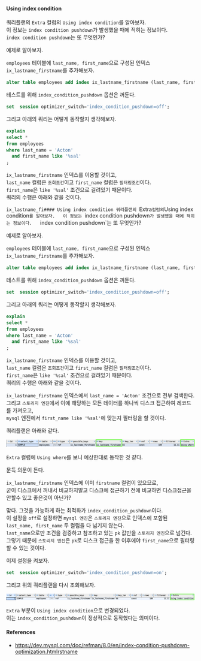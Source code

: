 #### Using index condition
쿼리플랜의 `Extra` 컬럼의 `Using index condition`를 알아보자.  
이 정보는 `index condition pushdown`가 발생했을 때에 적히는 정보이다.  
`index condition pushdown`는 또 무엇인가?  

예제로 알아보자.  

`employees` 테이블에 `last_name, first_name`으로 구성된 인덱스 `ix_lastname_firstname`를 추가해보자.

~~~sql
alter table employees add index ix_lastname_firstname (last_name, first_name);
~~~

테스트를 위해 `index_condition_pushdown` 옵션은 꺼둔다.

~~~sql
set  session optimizer_switch='index_condition_pushdown=off';
~~~

그리고 아래의 쿼리는 어떻게 동작할지 생각해보자.

~~~sql
explain
select *
from employees
where last_name = 'Acton'
  and first_name like '%sal'
;
~~~

`ix_lastname_firstname` 인덱스를 이용할 것이고,  
`last_name` 컬럼은 `조회조건`이고 `first_name` 컬럼은 `필터링조건`이다.  
`first_name`은 `like '%sal'` 조건으로 걸려있기 때문이다.  
쿼리의 수행은 아래와 같을 것이다.  

`ix_lastname_fi#### Using index condition
쿼리플랜의 `Extra` 컬럼의 `Using index condition`를 알아보자.  
이 정보는 `index condition pushdown`가 발생했을 때에 적히는 정보이다.  
`index condition pushdown`는 또 무엇인가?

예제로 알아보자.

`employees` 테이블에 `last_name, first_name`으로 구성된 인덱스 `ix_lastname_firstname`를 추가해보자.

~~~sql
alter table employees add index ix_lastname_firstname (last_name, first_name);
~~~

테스트를 위해 `index_condition_pushdown` 옵션은 꺼둔다.

~~~sql
set  session optimizer_switch='index_condition_pushdown=off';
~~~

그리고 아래의 쿼리는 어떻게 동작할지 생각해보자.

~~~sql
explain
select *
from employees
where last_name = 'Acton'
  and first_name like '%sal'
;
~~~

`ix_lastname_firstname` 인덱스를 이용할 것이고,  
`last_name` 컬럼은 `조회조건`이고 `first_name` 컬럼은 `필터링조건`이다.  
`first_name`은 `like '%sal'` 조건으로 걸려있기 때문이다.  
쿼리의 수행은 아래와 같을 것이다.

`ix_lastname_firstname` 인덱스에서 `last_name = 'Acton'` 조건으로 전부 검색한다.  
그리고 `스토리지 엔진`에서 이에 해당하는 모든 데이터를 하나씩 디스크 접근하여 레코드를 가져오고,  
`mysql` 엔진에서 `first_name like '%sal'`에 맞는지 필터링을 할 것이다.

쿼리플랜은 아래와 같다.

![icp1](../img/icp1.png)

`Extra` 컬럼에 `Using where`를 보니 예상한대로 동작한 것 같다.

문득 의문이 든다.

`ix_lastname_firstname` 인덱스에 이미 `firstname` 컬럼이 있으므로,    
굳이 디스크에서 꺼내서 비교하지말고 디스크에 접근하기 전에 비교하면 디스크접근을 안할수 있고 좋은것이 아닌가?  

맞다. 그것을 가능하게 하는 최적화가 `index_condition_pushdown`이다.  
이 설정을 `off`로 설정하면 `mysql 엔진`은 `스토리지 엔진`으로 인덱스에 포함된 `last_name, first_name` 두 컬럼을 다 넘기지 않는다.    
`last_name`으로만 조건을 검증하고 참조하고 있는 `pk` 값만을 `스토리지 엔진`으로 넘긴다.  
그렇기 때문에 `스토리지 엔진`은 `pk`로 디스크 접근을 한 이후에야 `first_name`으로 필터링 할 수 있는 것이다.  

이제 설정을 켜보자.  

~~~sql
set  session optimizer_switch='index_condition_pushdown=on';
~~~

그리고 위의 쿼리플랜을 다시 조회해보자.  

![icp2](../img/icp2.png)  

`Extra` 부분이 `Using index condition`으로 변경되었다.  
이는 `index_condition_pushdown`이 정상적으로 동작했다는 의미이다.



#### References
- https://dev.mysql.com/doc/refman/8.0/en/index-condition-pushdown-optimization.htmlrstname